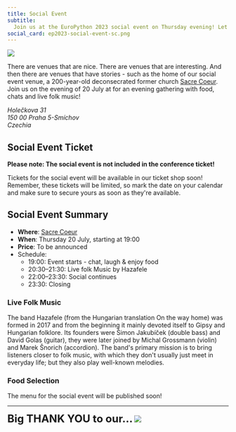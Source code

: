 ```yaml
---
title: Social Event
subtitle:
  Join us at the EuroPython 2023 social event on Thursday evening! Let's eat, chat and laugh!
social_card: ep2023-social-event-sc.png
---
```

<div style={{marginBottom: 15}}>
  <img src="/img/ep2023-social-event.png" />
</div>

There are venues that are nice. There are venues that are interesting. And then there are venues that have stories - such as the home of our social event venue, a 200-year-old deconsecrated former church [Sacre Coeur](https://www.sacrecoeur.cz/en). Join us on the evening of 20 July at for an evening gathering with food, chats and live folk music!

<MapSocial></MapSocial>

<address>
Holečkova 31<br/>
150 00 Praha 5-Smíchov<br/>
Czechia<br/>
</address>

## Social Event Ticket ##
**Please note: The social event is not included in the conference ticket!**

Tickets for the social event will be available in our ticket shop soon! Remember, these tickets will be limited, so mark the date on your calendar and make sure to secure yours as soon as they're available.

  <!-- <ButtonWithTitle title="Interested in join the party?" text="Buy your ticket now!" href="https://tickets.europython.eu" /> -->

## Social Event Summary ##

- **Where**: [Sacre Coeur](https://www.sacrecoeur.cz/en)
- **When**: Thursday 20 July, starting at 19:00
- **Price**: To be announced
- Schedule:
    - 19:00: Event starts - chat, laugh & enjoy food
    - 20:30–21:30: Live folk Music by Hazafele
    - 22:00–23:30: Social continues
    - 23:30: Closing


<!-- ### Raffle ###
Our social event sponsor, [Kiwi.com](https://jobs.kiwi.com) has organised a raffle! They will also have some printed flyers available at the registration desk during the conference days. These flyers will have a QR code that you can use to sign up for the raffle. Alternatively, you can use the URL above. Kiwi.com will do two rounds of raffle extractions during the social event. -->


### Live Folk Music ###

The band Hazafele (from the Hungarian translation On the way home) was formed in 2017 and from the beginning it mainly devoted itself to Gipsy and Hungarian folklore. Its founders were Šimon Jakubíček (double bass) and David Golas (guitar), they were later joined by Michal Grossmann (violin) and Marek Šnorich (accordion). The band's primary mission is to bring listeners closer to folk music, with which they don't usually just meet in everyday life; but they also play well-known melodies.


### Food Selection
The menu for the social event will be published soon!

<!-- *Please note the Sacre Coeur is a cashless venue and only accept card/ contactless payments.* -->
---
<font size="+2.5">**Big THANK YOU to our...**</font>
<a className="img" target="_blank" href="https://jobs.kiwi.com/">
  <img src="/img/logos/sponsor_logos/Kiwi.com_SocialEventSponsor.svg"/>
</a>
